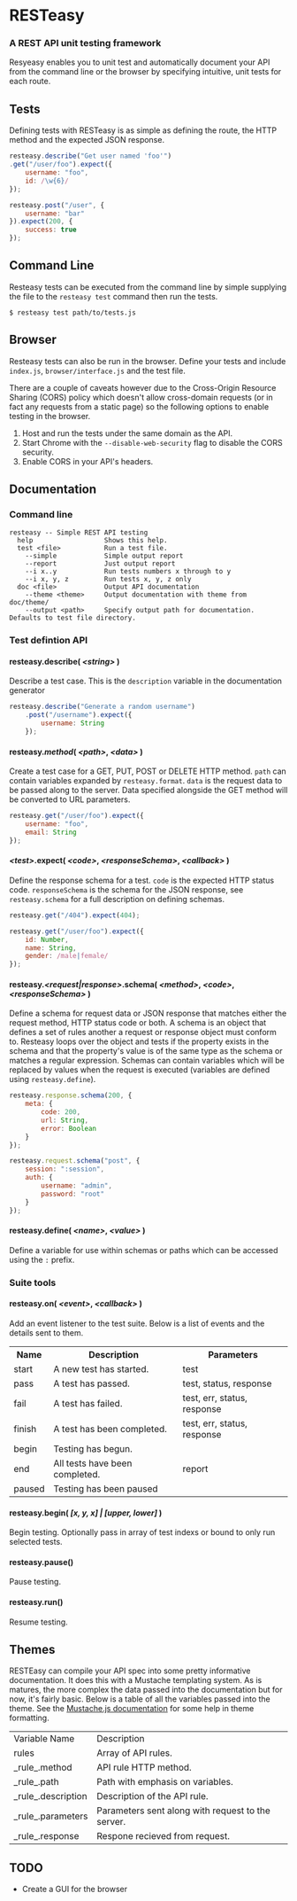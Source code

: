 # RESTeasy
### A REST API unit testing framework
Resyeasy enables you to unit test and automatically document your API from the command line or the browser by specifying intuitive, unit tests for each route.

## Tests
Defining tests with RESTeasy is as simple as defining the route, the HTTP method and the expected JSON response.

```js
resteasy.describe("Get user named 'foo'")
.get("/user/foo").expect({
	username: "foo",
	id: /\w{6}/
});

resteasy.post("/user", {
	username: "bar"
}).expect(200, {
	success: true
});
```

## Command Line
Resteasy tests can be executed from the command line by simple supplying the file to the `resteasy test` command then run the tests.

	$ resteasy test path/to/tests.js

## Browser
Resteasy tests can also be run in the browser. Define your tests and include `index.js`, `browser/interface.js` and the test file.

There are a couple of caveats however due to the Cross-Origin Resource Sharing (CORS) policy which doesn't allow cross-domain requests (or in fact any requests from a static page) so the following options to enable testing in the browser.

1. Host and run the tests under the same domain as the API.
2. Start Chrome with the `--disable-web-security` flag to disable the CORS security.
3. Enable CORS in your API's headers.

## Documentation
### Command line
```
resteasy -- Simple REST API testing
  help 			 		Shows this help.
  test <file> 			Run a test file.
    --simple  		 	Simple output report
    --report  		 	Just output report
    --i x..y   		 	Run tests numbers x through to y
    --i x, y, z		 	Run tests x, y, z only
  doc <file> 			Output API documentation
    --theme <theme>		Output documentation with theme from doc/theme/
    --output <path>		Specify output path for documentation. Defaults to test file directory.
```

### Test defintion API
#### resteasy.describe( _&lt;string>_ )
Describe a test case. This is the `description` variable in the documentation generator

```js
resteasy.describe("Generate a random username")
	.post("/username").expect({
		username: String
	});
```

#### resteasy._method_( _&lt;path>_, _&lt;data>_ )
Create a test case for a GET, PUT, POST or DELETE HTTP method. `path` can contain variables expanded by `resteasy.format`. `data` is the request data to be passed along to the server. Data specified alongside the GET method will be converted to URL parameters.

```js
resteasy.get("/user/foo").expect({
	username: "foo",
	email: String
});
```

#### _&lt;test>_.expect( _&lt;code>_, _&lt;responseSchema>_, _&lt;callback>_ )
Define the response schema for a test. `code` is the expected HTTP status code. `responseSchema` is the schema for the JSON response, see `resteasy.schema` for a full description on defining schemas.

```js
resteasy.get("/404").expect(404);

resteasy.get("/user/foo").expect({
	id: Number,
	name: String,
	gender: /male|female/
});
```

#### resteasy._&lt;request|response>_.schema( _&lt;method>_, _&lt;code>_, _&lt;responseSchema>_ )
Define a schema for request data or JSON response that matches either the request method, HTTP status code or both. A schema is an object that defines a set of rules another a request or response object must conform to. Resteasy loops over the object and tests if the property exists in the schema and that the property's value is of the same type as the schema or matches a regular expression. Schemas can contain variables which will be replaced by values when the request is executed (variables are defined using `resteasy.define`).

```js
resteasy.response.schema(200, {
	meta: {
		code: 200,
		url: String,
		error: Boolean
	}
});

resteasy.request.schema("post", {
	session: ":session",
	auth: {
		username: "admin",
		password: "root"
	}
});
```

#### resteasy.define( _&lt;name>_, _&lt;value>_ )
Define a variable for use within schemas or paths which can be accessed using the `:` prefix.

### Suite tools

#### resteasy.on( _&lt;event>_, _&lt;callback>_ )
Add an event listener to the test suite. Below is a list of events and the details sent to them.

<table>
	<tr>
		<th>Name</th><th>Description</th><th>Parameters</th>
	</tr>
	<tr>
		<td>start</td><td>A new test has started.</td><td>test</td>
	</tr>
	<tr>
		<td>pass</td><td>A test has passed.</td><td>test, status, response</td>
	</tr>
	<tr>
		<td>fail</td><td>A test has failed.</td><td>test, err, status, response</td>
	</tr>
	<tr>
		<td>finish</td><td>A test has been completed.</td><td>test, err, status, response</td>
	</tr>
	<tr>
		<td>begin</td><td>Testing has begun.</td><td></td>
	</tr>
	<tr>
		<td>end</td><td>All tests have been completed.</td><td>report</td>
	</tr>
	<tr>
		<td>paused</td><td>Testing has been paused</td><td></td>
	</tr>
</table>

#### resteasy.begin( _[x, y, x] | [upper, lower]_ )
Begin testing. Optionally pass in array of test indexs or bound to only run selected tests.

#### resteasy.pause()
Pause testing.

#### resteasy.run()
Resume testing.

## Themes
RESTEasy can compile your API spec into some pretty informative documentation. It does this with a Mustache templating system. As is matures, the more complex the data passed into the documentation but for now, it's fairly basic. Below is a table of all the variables passed into the theme. See the [Mustache.js documentation](https://github.com/janl/mustache.js/) for some help in theme formatting.

<table>
	<tr>
		<td>Variable Name</td><td>Description</td>
	</tr>
	<tr>
		<td>rules</td><td>Array of API rules.</td>
	</tr>
	<tr>
		<td>_rule_.method</td><td>API rule HTTP method.</td>
	</tr>
	<tr>
		<td>_rule_.path</td><td>Path with emphasis on variables.</td>
	</tr>
	<tr>
		<td>_rule_.description</td><td>Description of the API rule.</td>
	</tr>
	<tr>
		<td>_rule_.parameters</td><td>Parameters sent along with request to the server.</td>
	</tr>
	<tr>
		<td>_rule_.response</td><td>Respone recieved from request.</td>
	</tr>
</table>

## TODO
* Create a GUI for the browser